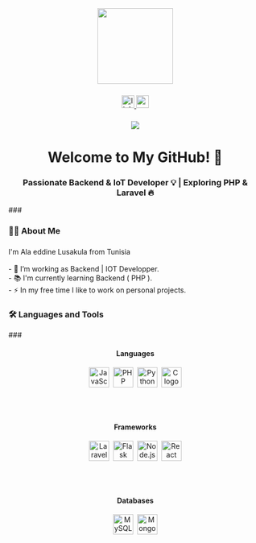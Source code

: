<div align="center">
  <img height="150" src="https://media1.giphy.com/media/v1.Y2lkPTc5MGI3NjExdTVmeW14eXVvczZhczVjdWs5ODR6aGMyNWE4ajBlbjlmMGg0ZWhyeCZlcD12MV9pbnRlcm5hbF9naWZfYnlfaWQmY3Q9Zw/836HiJc7pgzy8iNXCn/giphy.gif"  />
</div>

###

<div align="center">
  <a href="https://www.linkedin.com/in/alaeddine-lusakula/" target="_blank">
    <img src="https://img.shields.io/static/v1?message=LinkedIn&logo=linkedin&label=&color=0077B5&logoColor=white&labelColor=&style=for-the-badge" height="25" alt="linkedin logo"  />
  </a>
  <a href="https://www.youtube.com/@ala4043" target="_blank">
    <img src="https://img.shields.io/static/v1?message=Youtube&logo=youtube&label=&color=FF0000&logoColor=white&labelColor=&style=for-the-badge" height="25" alt="youtube logo"  />
  </a>
</div>

###

<div align="center">
  <img src="https://visitor-badge.laobi.icu/badge?page_id=alaeddine-cmd.alaeddine-cmd&"  />
</div>

###

<h1 align="center">Welcome to My GitHub! 🚀</h1>

<h3 align="center">Passionate Backend & IoT Developer 💡 | Exploring PHP & Laravel 🔥</h3>
###

<h3 align="left">👩‍💻  About Me</h3>

###

<p align="left">I'm Ala eddine Lusakula from Tunisia<br><br>- 🔭 I’m working as Backend | IOT Developper.<br>- 📚 I'm currently learning Backend ( PHP ).<br>- ⚡ In my free time I like to work on personal projects.</p>

###

<h3 align="left">🛠 Languages and Tools</h3>
###
<div align="center">

  <!-- Languages -->
  <h4>Languages</h4>
  <img src="https://cdn.jsdelivr.net/gh/devicons/devicon/icons/javascript/javascript-original.svg" height="40" alt="JavaScript logo" />&nbsp;
  <img src="https://cdn.jsdelivr.net/gh/devicons/devicon/icons/php/php-original.svg" height="40" alt="PHP logo" />&nbsp;
  <img src="https://cdn.jsdelivr.net/gh/devicons/devicon/icons/python/python-original.svg" height="40" alt="Python logo" />&nbsp;
  <img src="https://cdn.jsdelivr.net/gh/devicons/devicon/icons/c/c-original.svg" height="40" alt="C logo" />

  <br><br>

  <!-- Frameworks -->
  <h4>Frameworks</h4>
  <img src="https://cdn.jsdelivr.net/gh/devicons/devicon/icons/laravel/laravel-original.svg" height="40" alt="Laravel logo" />&nbsp;
  <img src="https://cdn.jsdelivr.net/gh/devicons/devicon/icons/flask/flask-original-wordmark.svg" height="40" alt="Flask logo" />&nbsp;
  <img src="https://cdn.jsdelivr.net/gh/devicons/devicon/icons/nodejs/nodejs-original.svg" height="40" alt="Node.js logo" />&nbsp;
  <img src="https://cdn.jsdelivr.net/gh/devicons/devicon/icons/react/react-original.svg" height="40" alt="React logo" />

  <br><br>

  <!-- Databases -->
  <h4>Databases</h4>
  <img src="https://cdn.jsdelivr.net/gh/devicons/devicon/icons/mysql/mysql-original.svg" height="40" alt="MySQL logo" />&nbsp;
  <img src="https://cdn.jsdelivr.net/gh/devicons/devicon/icons/mongodb/mongodb-original.svg" height="40" alt="MongoDB logo" />

</div>

###

